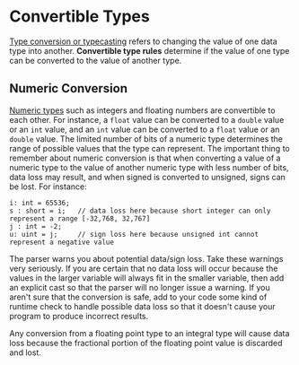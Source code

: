 # Convertible Types

[Type conversion or typecasting](https://en.wikibooks.org/wiki/Computer_Programming/Type_conversion) refers to changing the value of one data type into another. **Convertible type rules** determine if the value of one type can be converted to the value of another type.

## Numeric Conversion

[Numeric types](TypeNumeric.md) such as integers and floating numbers are convertible to each other.  For instance, a `float` value can be converted to a `double` value or an `int` value, and an `int` value can be converted to a `float` value or an `double` value. The limited number of bits of a numeric type determines the range of possible values that the type can represent.  The important thing to remember about numeric conversion is that when converting a value of a numeric type to the value of another numeric type with less number of bits, data loss may result, and when signed is converted to unsigned, signs can be lost. For instance:

```altro
i: int = 65536;
s : short = i;   // data loss here because short integer can only represent a range [-32,768, 32,767]
j : int = -2;
u: uint = j;     // sign loss here because unsigned int cannot represent a negative value
```
The parser warns you about potential data/sign loss. Take these warnings very seriously. If you are certain that no data loss will occur because the values in the larger variable will always fit in the smaller variable, then add an explicit cast so that the parser will no longer issue a warning. If you aren't sure that the conversion is safe, add to your code some kind of runtime check to handle possible data loss so that it doesn't cause your program to produce incorrect results.

Any conversion from a floating point type to an integral type will cause data loss because the fractional portion of the floating point value is discarded and lost.
